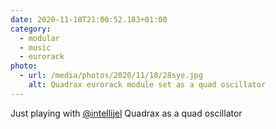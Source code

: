 ```yaml
---
date: 2020-11-18T21:00:52.183+01:00
category:
  - modular
  - music
  - eurorack
photo:
  - url: /media/photos/2020/11/18/28sye.jpg
    alt: Quadrax eurorack module set as a quad oscillator
---
```

Just playing with [@intellijel](https://www.twitter.com/intellijel) Quadrax as a quad oscillator 

